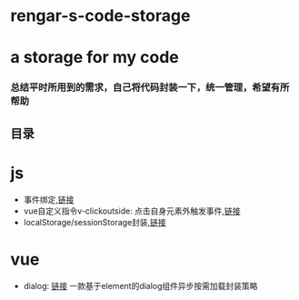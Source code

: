 # rengar-s-code-storage
# a storage for my code

### 总结平时所用到的需求，自己将代码封装一下，统一管理，希望有所帮助

## 目录
 # js
- 事件绑定,[链接](https://github.com/XyyF/rengar-s-code-storage/blob/master/src/jsFunction/attach_event.js)
- vue自定义指令v-clickoutside: 点击自身元素外触发事件,[链接](https://github.com/XyyF/rengar-s-code-storage/blob/master/src/jsFunction/vue_v-clickoutside.js)
- localStorage/sessionStorage封装,[链接](https://github.com/XyyF/rengar-s-code-storage/blob/master/src/jsFunction/storagePack.js)

 # vue
- dialog: [链接](https://github.com/XyyF/rengar-s-code-storage/blob/master/src/vue/dialog/index.vue)
一款基于element的dialog组件异步按需加载封装策略
